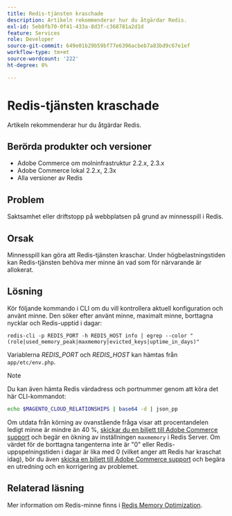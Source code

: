 ```yaml
---
title: Redis-tjänsten kraschade
description: Artikeln rekommenderar hur du åtgärdar Redis.
exl-id: 5eb8fb70-0f41-433a-8d3f-c368781a2d1d
feature: Services
role: Developer
source-git-commit: 649e01b29b59bf77e6396acbeb7a83bd9c67e1ef
workflow-type: tm+mt
source-wordcount: '222'
ht-degree: 0%

---
```


# Redis-tjänsten kraschade

Artikeln rekommenderar hur du åtgärdar Redis.

## Berörda produkter och versioner

* Adobe Commerce om molninfrastruktur 2.2.x, 2.3.x
* Adobe Commerce lokal 2.2.x, 2.3x
* Alla versioner av Redis

## Problem

Saktsamhet eller driftstopp på webbplatsen på grund av minnesspill i Redis.

## Orsak

Minnesspill kan göra att Redis-tjänsten kraschar. Under högbelastningstiden kan Redis-tjänsten behöva mer minne än vad som för närvarande är allokerat.

## Lösning

Kör följande kommando i CLI om du vill kontrollera aktuell konfiguration och använt minne. Den söker efter använt minne, maximalt minne, borttagna nycklar och Redis-upptid i dagar:

```
redis-cli -p REDIS_PORT -h REDIS_HOST info | egrep --color "(role|used_memory_peak|maxmemory|evicted_keys|uptime_in_days)"
```

Variablerna *REDIS\_PORT* och *REDIS\_HOST* kan hämtas från `app/etc/env.php`.

>[!NOTE]
>
>Du kan även hämta Redis värdadress och portnummer genom att köra det här CLI-kommandot:
>   
>   ```bash
>   echo $MAGENTO_CLOUD_RELATIONSHIPS | base64 -d | json_pp
>   ```


Om utdata från körning av ovanstående fråga visar att procentandelen ledigt minne är mindre än 40 %, [skickar du en biljett till Adobe Commerce support](/help/help-center-guide/help-center/magento-help-center-user-guide.md#submit-ticket) och begär en ökning av inställningen `maxmemory` i Redis Server. Om värdet för de borttagna tangenterna inte är &quot;0&quot; eller Redis-uppspelningstiden i dagar är lika med 0 (vilket anger att Redis har kraschat idag), bör du även [skicka en biljett till Adobe Commerce support](/help/help-center-guide/help-center/magento-help-center-user-guide.md#submit-ticket) och begära en utredning och en korrigering av problemet.

## Relaterad läsning

Mer information om Redis-minne finns i [Redis Memory Optimization](https://redis.io/topics/memory-optimization).
